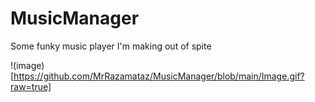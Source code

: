 # MusicManager
Some funky music player I'm making out of spite

!(image)[https://github.com/MrRazamataz/MusicManager/blob/main/Image.gif?raw=true]
